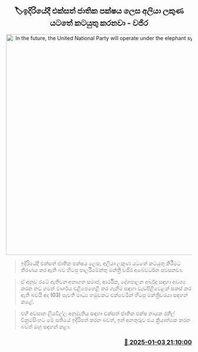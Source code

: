 <p align='center'><b><h2 align='center' title='In the future, the United National Party will operate under the elephant symbol - Vajira'>🏷ඉදිරියේදී එක්සත් ජාතික පක්ෂය ලෙස අලියා ලකුණ යටතේ කටයුතු කරනවා - වජිර</h2></b></p>
<p align='center'><img src='https://helakuru.sgp1.cdn.digitaloceanspaces.com/esana/images/lib/wajira-abewardhana-unp-media.jpg' width='600' alt='In the future, the United National Party will operate under the elephant symbol - Vajira'></p>

> ඉදිරියේදී එක්සත් ජාතික පක්ෂය ලෙස, අලියා ලකුණ යටතේ කටයුතු කිරීමට තීරණය කර ඇති බව හිටපු පාර්ලිමේන්තු මන්ත්‍රී වජිර අබේවර්ධන පවසනවා.

> ඒ අනුව රටේ ඇතිවන අනාගත සමාජ, ආර්ථික, දේශපාලන අර්බුද සඳහා අවශ්‍ය කරන නව ගමන් මාර්ගය එළිපෙහෙළි කර ගැනීම සඳහා වැඩපිළිවෙළක් සකස් කර ඇති බවයි අද (03) පැවති මාධ්‍ය හමුවකට එක්වෙමින් හිටපු මන්ත්‍රීවරයා සඳහන් කළේ.

> එහි අවසාන ලියවිල්ල අනුමැතිය සඳහා එක්සත් ජාතික පක්ෂ නායක රනිල් වික්‍රමසිංහට මේ සතියේ ඉදිරිපත් කරන බවත්, ඉන් අනතුරුව එය ක්‍රියාත්මක කරන බවත් ඔහු සඳහන් කළා.



<h3 align='right'><a href='https://www.helakuru.lk/esana/p/106308/'>📅 2025-01-03 21:10:00</a></h3>
